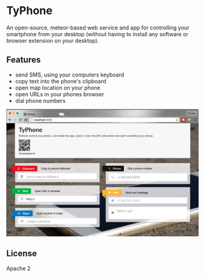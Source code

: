 # TyPhone

An open-source, meteor-based web service and app for controlling your smartphone from your desktop (without having to install any software or browser extension on your desktop).

## Features

 - send SMS, using your computers keyboard
 - copy text into the phone's clipboard
 - open map location on your phone
 - open URLs in your phones browser
 - dial phone numbers

![Screenshot](/public/imgs/screenshot.png?raw=true "Screenshot of web interface")

## License
Apache 2
